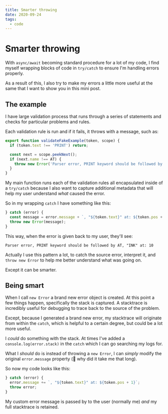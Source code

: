 ```yaml
---
title: Smarter throwing
date: 2020-09-24
tags:
  - code
---
```


# Smarter throwing

With `async/await` becoming standard procedure for a lot of my code, I find myself wrapping blocks of code in `try/catch` to ensure I'm handling errors properly.

As a result of this, I also try to make my errors a little more useful at the same that I want to show you in this mini post.

<!--more-->

## The example

I have large validation process that runs through a series of statements and checks for particular problems and rules.

Each validation rule is run and if it fails, it throws with a message, such as:

```js
export function validateFakeExample(token, scope) {
  if (token.text !== 'PRINT') return;

  const next = scope.peekNext();
  if (next.name !== AT) {
    throw new Error('Parser error, PRINT keyword should be followed by AT');
  }
}
```

My main function runs each of the validation rules all encapsulated inside of a `try/catch` because I also want to capture additional metadata that will help my user understand _what_ caused the error.

So in my wrapping `catch` I have something like this:

```js
} catch (error) {
  const message = error.message + `, "${token.text}" at: ${token.pos + 1}`;
  throw new Error(message);
}
```

This way, when the error is given back to my user, they'll see:

```text
Parser error, PRINT keyword should be followed by AT, "INK" at: 10
```

Actually I use this pattern a lot, to catch the source error, interpret it, and `throw new Error` to help me better understand what was going on.

Except it can be smarter.

## Being smart

When I call `new Error` a brand new error object is created. At this point a few things happen, specifically the stack is captured. A stacktrace is incredibly useful for debugging to trace back to the source of the problem.

Except, because I generated a brand new error, my stacktrace will originate from within the `catch`, which is helpful to a certain degree, but could be a lot more useful.

I _could_ do something with the stack. At times I've added a `console.log(error.stack)` in the `catch` which I can go searching my logs for.

What I _should_ do is instead of throwing a `new Error`, I can _simply_ modify the original `error.message` property (🤦 why did it take me that long).

So now my code looks like this:

```js
} catch (error) {
  error.message += `, "${token.text}" at: ${token.pos + 1}`;
  throw error;
}
```

My custom error message is passed by to the user (normally me) _and_ my full stacktrace is retained.
